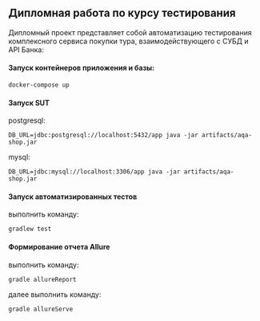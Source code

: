 ## Дипломная работа по курсу тестирования
Дипломный проект представляет собой автоматизацию тестирования комплексного сервиса покупки тура, взаимодействующего с СУБД и API Банка:
#### Запуск контейнеров приложения и базы:
```
docker-compose up
```
#### Запуск SUT
postgresql:
```
DB_URL=jdbc:postgresql://localhost:5432/app java -jar artifacts/aqa-shop.jar
```
mysql:
```
DB_URL=jdbc:mysql://localhost:3306/app java -jar artifacts/aqa-shop.jar
```
#### Запуск автоматизированных тестов
выполнить команду:
```
gradlew test
```
#### Формирование отчета Allure
выполнить команду:
```
gradle allureReport
```
далее выполнить команду:
```
gradle allureServe
```